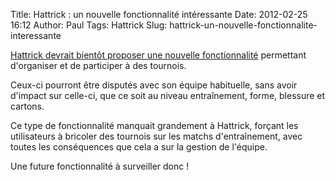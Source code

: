 Title: Hattrick : un nouvelle fonctionnalité intéressante
Date: 2012-02-25 16:12
Author: Paul
Tags: Hattrick
Slug: hattrick-un-nouvelle-fonctionnalite-interessante

[Hattrick devrait bientôt proposer une nouvelle
fonctionnalité](http://hattrickunited.org/dev-blog/2012/02/22/that-feature-ive-told-you-about/)
permettant d'organiser et de participer à des tournois.  

Ceux-ci pourront être disputés avec son équipe habituelle, sans avoir
d'impact sur celle-ci, que ce soit au niveau entraînement, forme,
blessure et cartons.  

Ce type de fonctionnalité manquait grandement à Hattrick, forçant les
utilisateurs à bricoler des tournois sur les matchs d'entraînement, avec
toutes les conséquences que cela a sur la gestion de l'équipe.  

Une future fonctionnalité à surveiller donc !

